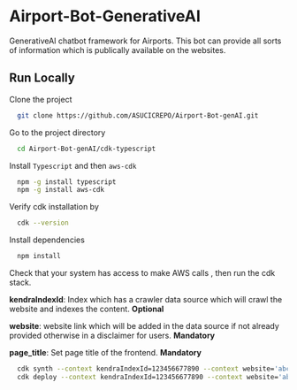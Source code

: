 # Airport-Bot-GenerativeAI

GenerativeAI chatbot framework for Airports. This bot can provide all sorts of information which is publically available on the websites.

## Run Locally

Clone the project

```bash {"id":"01HTZEMSE9DJB4D5JMBQWRGP9B"}
  git clone https://github.com/ASUCICREPO/Airport-Bot-genAI.git
```

Go to the project directory

```bash {"id":"01HTZEMSE9DJB4D5JMBTGRZWT1"}
  cd Airport-Bot-genAI/cdk-typescript
```

Install `Typescript` and then `aws-cdk`

```bash {"id":"01HTZEMSE9DJB4D5JMBWK9G9FA"}
  npm -g install typescript
  npm -g install aws-cdk
```

Verify cdk installation by

```bash {"id":"01HTZEMSE9DJB4D5JMBZ3AMSRG"}
  cdk --version
```

Install dependencies

```bash {"id":"01HTZEMSE9DJB4D5JMBZR4V1NW"}
  npm install
```

Check that your system has access to make AWS calls , then run the cdk stack.

**kendraIndexId**: Index which has a crawler data source which will crawl the website and indexes the content. **Optional**

**website**: website link which will be added in the data source if not already provided otherwise in a disclaimer for users. **Mandatory**

__page_title__: Set page title of the frontend. __Mandatory__

```bash {"id":"01HTZEMSE9DJB4D5JMC5ZBZ80K"}
  cdk synth --context kendraIndexId=123456677890 --context website='abc.com' --context page_title='Phoenix Airport Bot'
  cdk deploy --context kendraIndexId=123456677890 --context website='abc.com' --context page_title='Phoenix Airport Bot'
```
